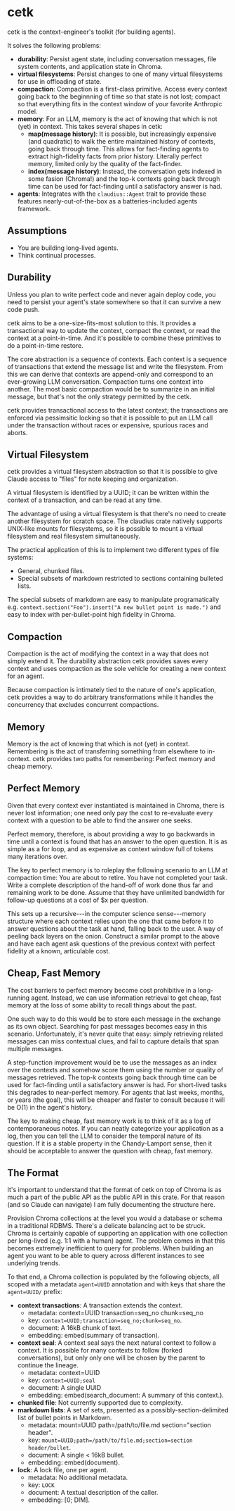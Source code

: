 # cetk

cetk is the context-engineer's toolkit (for building agents).

It solves the following problems:
- **durability**:  Persist agent state, including conversation messages, file system contents, and
  application state in Chroma.
- **virtual filesystems**:  Persist changes to one of many virtual filesystems for use in offloading
  of state.
- **compaction**:  Compaction is a first-class primitive.  Access every context going back to the
  beginnning of time so that state is not lost; compact so that everything fits in the context
  window of your favorite Anthropic model.
- **memory**:  For an LLM, memory is the act of knowing that which is not (yet) in context.  This
  takes several shapes in cetk:
  - **map(message history)**:  It is possible, but increasingly expensive (and quadratic) to walk
    the entire maintained history of contexts, going back through time.  This allows for
    fact-finding agents to extract high-fidelity facts from prior history.  Literally perfect
    memory, limited only by the quality of the fact-finder.
  - **index(message history)**:  Instead, the conversation gets indexed in some fasion (Chroma!) and
    the top-k contexts going back through time can be used for fact-finding until a satisfactory
    answer is had.
- **agents**:  Integrates with the `claudius::Agent` trait to provide these features
  nearly-out-of-the-box as a batteries-included agents framework.

## Assumptions

- You are building long-lived agents.
- Think continual processes.

## Durability

Unless you plan to write perfect code and never again deploy code, you need to persist your agent's
state somewhere so that it can survive a new code push.

cetk aims to be a one-size-fits-most solution to this.  It provides a transactional way to update
the context, compact the context, or read the context at a point-in-time.  And it's possible to
combine these primitives to do a point-in-time restore.

The core abstraction is a sequence of contexts.  Each context is a sequence of transactions that
extend the message list and write the filesystem.  From this we can derive that contexts are
append-only and correspond to an ever-growing LLM conversation.  Compaction turns one context into
another.  The most basic compaction would be to summarize in an initial message, but that's not the
only strategy permitted by the cetk.

cetk provides transactional access to the latest context; the transactions are enforced via
pessimsitic locking so that it is possible to put an LLM call under the transaction without races or
expensive, spurious races and aborts.

## Virtual Filesystem

cetk provides a virtual filesystem abstraction so that it is possible to give Claude access to
"files" for note keeping and organization.

A virtual filesystem is identified by a UUID; it can be written within the context of a transaction,
and can be read at any time.

The advantage of using a virtual filesystem is that there's no need to create another filesystem for
scratch space.  The claudius crate natively supports UNIX-like mounts for filesystems, so it is
possible to mount a virtual filesystem and real filesystem simultaneously.

The practical application of this is to implement two different types of file systems:
- General, chunked files.
- Special subsets of markdown restricted to sections containing bulleted lists.

The special subsets of markdown are easy to manipulate programatically e.g.
`context.section("Foo").insert("A new bullet point is made.")` and easy to index with
per-bullet-point high fidelity in Chroma.

## Compaction

Compaction is the act of modifying the context in a way that does not simply extend it.  The
durability abstraction cetk provides saves every context and uses compaction as the sole vehicle for
creating a new context for an agent.

Because compaction is intimately tied to the nature of one's application, cetk provides a way to do
arbitrary transformations while it handles the concurrency that excludes concurrent compactions.

## Memory

Memory is the act of knowing that which is not (yet) in context.  Remembering is the act of
transferring something from elsewhere to in-context.  cetk provides two paths for remembering:
Perfect memory and cheap memory.

## Perfect Memory

Given that every context ever instantiated is maintained in Chroma, there is never lost information;
one need only pay the cost to re-evaluate every context with a question to be able to find the
answer one seeks.

Perfect memory, therefore, is about providing a way to go backwards in time until a context is found
that has an answer to the open question.  It is as simple as a for loop, and as expensive as context
window full of tokens many iterations over.

The key to perfect memory is to roleplay the following scenario to an LLM at compaction time:  You
are about to retire.  You have not completed your task.  Write a complete description of the
hand-off of work done thus far and remaining work to be done.  Assume that they have unlimited
bandwidth for follow-up questions at a cost of $x per question.

This sets up a recursive---in the computer science sense---memory structure where each context
relies upon the one that came before it to answer questions about the task at hand, falling back to
the user.  A way of peeling back layers on the onion.  Construct a similar prompt to the above and
have each agent ask questions of the previous context with perfect fidelity at a known, articulable
cost.

## Cheap, Fast Memory

The cost barriers to perfect memory become cost prohibitive in a long-running agent.  Instead, we
can use information retrieval to get cheap, fast memory at the loss of some ability to recall things
about the past.

One such way to do this would be to store each message in the exchange as its own object.  Searching
for past messages becomes easy in this scenario.  Unfortunately, it's never quite that easy:  simply
retrieving related messages can miss contextual clues, and fail to capture details that span
multiple messages.

A step-function improvement would be to use the messages as an index over the contexts and somehow
score them using the number or quality of messages retrieved.  The top-k contexts going back through
time can be used for fact-finding until a satisfactory answer is had.  For short-lived tasks this
degrades to near-perfect memory.  For agents that last weeks, months, or years (the goal), this will
be cheaper and faster to consult because it will be O(1) in the agent's history.

The key to making cheap, fast memory work is to think of it as a log of contemporaneous notes.  If
you can neatly categorize your application as a log, then you can tell the LLM to consider the
temporal nature of its question.  If it is a stable property in the Chandy-Lamport sense, then it
should be acceptable to answer the question with cheap, fast memory.

## The Format

It's important to understand that the format of cetk on top of Chroma is as much a part of the
public API as the public API in this crate.  For that reason (and so Claude can navigate) I am fully
documenting the structure here.

Provision Chroma collections at the level you would a database or schema in a traditional RDBMS.
There's a delicate balancing act to be struck.  Chroma is certainly capable of supporting an
application with one collection per long-lived (e.g. 1:1 with a human) agent.  The problem comes in
that this becomes extremely inefficient to query for problems.  When building an agent you want to
be able to query across different instances to see underlying trends.

To that end, a Chroma collection is populated by the following objects, all scoped with a metadata
`agent=UUID` annotation and with keys that share the `agent=UUID/` prefix:
- **context transactions**:  A transaction extends the context.
    - metadata: context=UUID transaction=seq_no chunk=seq_no
    - key: `context=UUID;transaction=seq_no;chunk=seq_no`.
    - document:  A 16kB chunk of text.
    - embedding:  embed(summary of transaction).
- **context seal**:  A context seal says the next natural context to follow a context.  It is
  possible for many contexts to follow (forked conversations), but only only one will be chosen by
  the parent to continue the lineage.
    - metadata: context=UUID
    - key: `context=UUID;seal`
    - document:  A single UUID
    - embedding:  embed(search_document:  A summary of this context.).
- **chunked file**:  Not currently supported due to complexity.
- **markdown lists**:  A set of sets, presented as a possibly-section-delimited list of bullet
  points in Markdown.
    - metadata: mount=UUID path=/path/to/file.md section="section header".
    - key: `mount=UUID;path=/path/to/file.md;section=section header/bullet`.
    - document:  A single < 16kB bullet.
    - embedding:  embed(document).
- **lock**:  A lock file, one per agent.
    - metadata: No additional metadata.
    - key: `LOCK`
    - document:  A textual description of the caller.
    - embedding:  [0; DIM].
